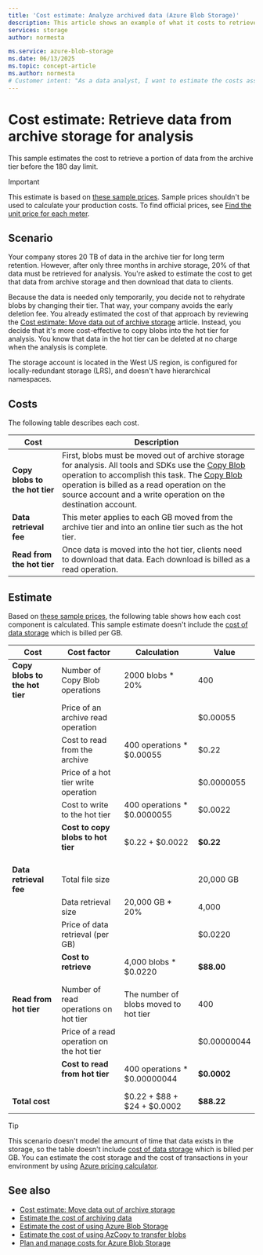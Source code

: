 ```yaml
---
title: 'Cost estimate: Analyze archived data (Azure Blob Storage)' 
description: This article shows an example of what it costs to retrieve and analyze archived data in Azure Blob Storage.
services: storage
author: normesta

ms.service: azure-blob-storage
ms.date: 06/13/2025
ms.topic: concept-article
ms.author: normesta
# Customer intent: "As a data analyst, I want to estimate the costs associated with retrieving and analyzing archived data from cloud storage, so that I can understand the financial implications and optimize my data retrieval strategies."
---
```


# Cost estimate: Retrieve data from archive storage for analysis 

This sample estimates the cost to retrieve a portion of data from the archive tier before the 180 day limit.

> [!IMPORTANT]
> This estimate is based on [these sample prices](blob-storage-estimate-costs.md#sample-prices). Sample prices shouldn't be used to calculate your production costs. To find official prices, see [Find the unit price for each meter](../common/storage-plan-manage-costs.md#find-the-unit-price-for-each-meter).

## Scenario

Your company stores 20 TB of data in the archive tier for long term retention. However, after only three months in archive storage, 20% of that data must be retrieved for analysis.  You're asked to estimate the cost to get that data from archive storage and then download that data to clients. 

Because the data is needed only temporarily, you decide not to rehydrate blobs by changing their tier. That way, your company avoids the early deletion fee. You already estimated the cost of that approach by reviewing the [Cost estimate: Move data out of archive storage](cost-estimate-archive-retrieval-set-tier.md) article. Instead, you decide that it's more cost-effective to copy blobs into the hot tier for analysis. You know that data in the hot tier can be deleted at no charge when the analysis is complete. 

The storage account is located in the West US region, is configured for locally-redundant storage (LRS), and doesn't have hierarchical namespaces.

## Costs

The following table describes each cost.

| Cost | Description |
|----|----|
| **Copy blobs to the hot tier** | First, blobs must be moved out of archive storage for analysis. All tools and SDKs use the [Copy Blob](/rest/api/storageservices/copy-blob) operation to accomplish this task. The [Copy Blob](/rest/api/storageservices/copy-blob) operation is billed as a read operation on the source account and a write operation on the destination account. |
| **Data retrieval fee** | This meter applies to each GB moved from the archive tier and into an online tier such as the hot tier. |
| **Read from the hot tier** | Once data is moved into the hot tier, clients need to download that data. Each download is billed as a read operation. |

## Estimate

Based on [these sample prices](blob-storage-estimate-costs.md#sample-prices), the following table shows how each cost component is calculated. This sample estimate doesn't include the [cost of data storage](blob-storage-estimate-costs.md#the-cost-to-store-data) which is billed per GB.

| Cost                           | Cost factor                                | Calculation                           | Value       |
|--------------------------------|--------------------------------------------|---------------------------------------|-------------|
| **Copy blobs to the hot tier** | Number of Copy Blob operations             | 2000 blobs * 20%                      | 400         |
|                                | Price of an archive read operation         |                                       | $0.00055    |
|                                | Cost to read from the archive              | 400 operations * $0.00055             | $0.22       |
|                                | Price of a hot tier write operation        |                                       | $0.0000055  |
|                                | Cost to write to the hot tier              | 400 operations * $0.0000055           | $0.0022     |
|                                | **Cost to copy blobs to hot tier**<br><br> | $0.22 + $0.0022                       | **$0.22**   |
| **Data retrieval fee**         | Total file size                            |                                       | 20,000 GB   |
|                                | Data retrieval size                        | 20,000 GB * 20%                       | 4,000       |
|                                | Price of data retrieval (per GB)           |                                       | $0.0220     |
|                                | **Cost to retrieve**<br></br>              | 4,000 blobs * $0.0220                 | **$88.00**  |
| **Read from hot tier**         | Number of read operations on hot tier      | The number of blobs moved to hot tier | 400         |
|                                | Price of a read operation on the hot tier  |                                       | $0.00000044 |
|                                | **Cost to read from hot tier**<br></br>    | 400 operations * $0.00000044          | **$0.0002** |
| **Total cost**                 |                                            | $0.22 + $88 + $24 + $0.0002           | **$88.22**  |

> [!TIP]
> This scenario doesn't model the amount of time that data exists in the storage, so the table doesn't include [cost of data storage](blob-storage-estimate-costs.md#the-cost-to-store-data) which is billed per GB. You can estimate the cost storage and the cost of transactions in your environment by using [Azure pricing calculator](https://azure.microsoft.com/pricing/calculator/).

## See also

- [Cost estimate: Move data out of archive storage](cost-estimate-archive-retrieval-set-tier.md)
- [Estimate the cost of archiving data](archive-cost-estimation.md)
- [Estimate the cost of using Azure Blob Storage](blob-storage-estimate-costs.md)
- [Estimate the cost of using AzCopy to transfer blobs](azcopy-cost-estimation.md)
- [Plan and manage costs for Azure Blob Storage](../common/storage-plan-manage-costs.md)
